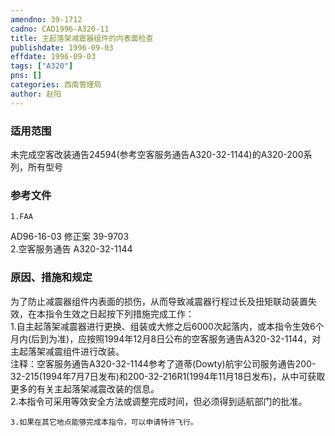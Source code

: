 ```yaml
---
amendno: 39-1712  
cadno: CAD1996-A320-11  
title: 主起落架减震器组件的内表面检查  
publishdate: 1996-09-03  
effdate: 1996-09-03  
tags: ["A320"]  
pns: []  
categories: 西南管理局  
author: 赵阳  
---
```

  
### 适用范围  
未完成空客改装通告24594(参考空客服务通告A320-32-1144)的A320-200系列，所有型号  
  
<!--more-->  
### 参考文件  
    1.FAA  
AD96-16-03 修正案 39-9703  
    2.空客服务通告 A320-32-1144  
  
### 原因、措施和规定  
为了防止减震器组件内表面的损伤，从而导致减震器行程过长及扭矩联动装置失效，在本指令生效之日起按下列措施完成工作：  
    1.自主起落架减震器进行更换、组装或大修之后6000次起落内，或本指令生效6个月内(后到为准)，应按照1994年12月8日公布的空客服务通告A320-32-1144，对主起落架减震组件进行改装。  
注释：空客服务通告A320-32-1144参考了道蒂(Dowty)航宇公司服务通告200-32-215(1994年7月7日发布)和200-32-216R1(1994年11月18日发布)，从中可获取更多的有关主起落架减震改装的信息。  
    2.本指令可采用等效安全方法或调整完成时间，但必须得到适航部门的批准。  
  
    3.如果在其它地点能够完成本指令，可以申请特许飞行。  
  
